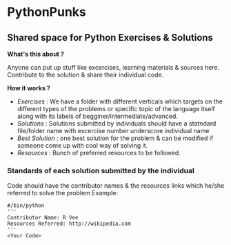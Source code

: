 # PythonPunks
## Shared space for Python Exercises & Solutions

**What's this about ?**

Anyone can put up stuff like excercises, learning materials & sources here. Contribute to the solution & share their individual code.

**How it works ?**

* *Exercises* : We have a folder with different verticals which targets on the different types of the problems or specific topic of the language itself along with its labels of begginer/intermediate/advanced.
* *Solutions* : Solutions submitted by individuals should have a statndard file/folder name with excercise number underscore individual name
* *Best Solution* : one best solution for the problem & can be modified if someone come up with cool way of solving it.
* *Resources* : Bunch of preferred resources to be followed.



### Standards of each solution submitted by the individual
Code should have the contributor names & the resources links which he/she referred to solve the problem
Example:
```
#/bin/python
'''
Contributor Name: R Vee
Resources Referred: http://wikipedia.com
'''
<Your Code>
```
